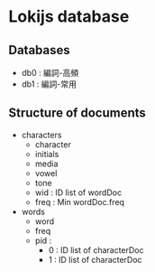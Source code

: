 # Lokijs database

## Databases

- db0 : 編詞-高頻
- db1 : 編詞-常用

## Structure of documents

- characters
    - character
    - initials
    - media
    - vowel
    - tone
    - wid : ID list of wordDoc
    - freq : Min wordDoc.freq
- words
    - word
    - freq
    - pid : 
        - 0 : ID list of characterDoc
        - 1 : ID list of characterDoc
